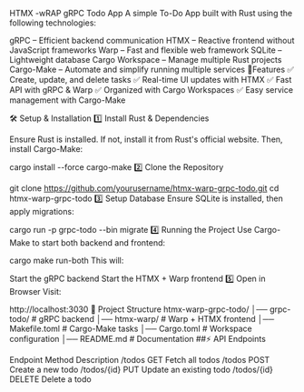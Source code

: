 HTMX -wRAP
gRPC Todo App
A simple To-Do App built with Rust using the following technologies:

gRPC – Efficient backend communication
HTMX – Reactive frontend without JavaScript frameworks
Warp – Fast and flexible web framework
SQLite – Lightweight database
Cargo Workspace – Manage multiple Rust projects
Cargo-Make – Automate and simplify running multiple services
📌Features
✅ Create, update, and delete tasks ✅ Real-time UI updates with HTMX ✅ Fast API with gRPC & Warp ✅ Organized with Cargo Workspaces ✅ Easy service management with Cargo-Make

🛠️ Setup & Installation
1️⃣ Install Rust & Dependencies

Ensure Rust is installed. If not, install it from Rust's official website. Then, install Cargo-Make:

cargo install --force cargo-make
2️⃣ Clone the Repository

git clone https://github.com/yourusername/htmx-warp-grpc-todo.git
cd htmx-warp-grpc-todo
3️⃣ Setup Database Ensure SQLite is installed, then apply migrations:

cargo run -p grpc-todo --bin migrate
4️⃣ Running the Project Use Cargo-Make to start both backend and frontend:

cargo make run-both
This will:

Start the gRPC backend
Start the HTMX + Warp frontend
5️⃣ Open in Browser Visit:

http://localhost:3030
📂 Project Structure
htmx-warp-grpc-todo/
│── grpc-todo/        # gRPC backend
│── htmx-warp/        # Warp + HTMX frontend
│── Makefile.toml     # Cargo-Make tasks
│── Cargo.toml        # Workspace configuration
│── README.md         # Documentation
##⚡ API Endpoints

Endpoint	Method	Description
/todos	GET	Fetch all todos
/todos	POST	Create a new todo
/todos/{id}	PUT	Update an existing todo
/todos/{id}	DELETE	Delete a todo
